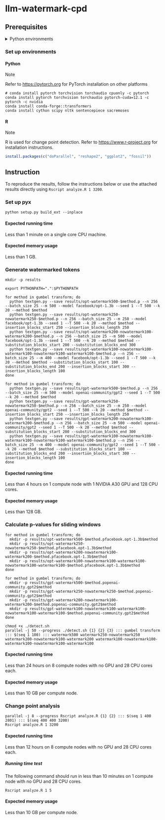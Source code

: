 # llm-watermark-cpd

## Prerequisites

<details closed>
<summary>Python environments</summary>

-   Cython==3.0.10
-   datasets==2.19.1
-   huggingface_hub==0.23.0
-   nltk==3.8.1
-   numpy==1.26.4
-   sacremoses==0.0.53
-   scipy==1.13.0
-   sentencepiece==0.2.0
-   tokenizers==0.19.1
-   torch==2.3.0.post100
-   torchaudio==2.3.0
-   torchvision==0.18.0
-   tqdm==4.66.4
-   transformers==4.40.2

</details>

### Set up environments

#### Python

> [!NOTE]
> Refer to https://pytorch.org for PyTorch installation on other platforms

```shell
# conda install pytorch torchvision torchaudio cpuonly -c pytorch
conda install pytorch torchvision torchaudio pytorch-cuda=12.1 -c pytorch -c nvidia
conda install conda-forge::transformers
conda install cython scipy nltk sentencepiece sacremoses
```

#### R

> [!NOTE]
> R is used for change point detection. Refer to https://www.r-project.org for
> installation instructions.

```r
install.packages(c("doParallel", "reshape2", "ggplot2", "fossil"))
```

## Instruction

To reproduce the results, follow the instructions below or use the attached
results directly using `Rscript analyze.R 1 3200`.

### Set up pyx

```shell
python setup.py build_ext --inplace
```

#### Expected running time

Less than 1 minute on a single core CPU machine.

#### Expected memory usage

Less than 1 GB.

### Generate watermarked tokens

```shell
mkdir -p results

export PYTHONPATH=".":$PYTHONPATH

for method in gumbel transform; do
  python textgen.py --save results/opt-watermark500-$method.p --n 256 --batch_size 25 --m 500 --model facebook/opt-1.3b --seed 1 --T 500 --k 20 --method $method
  python textgen.py --save results/opt-watermark250-nowatermark250-$method.p --n 256 --batch_size 25 --m 250 --model facebook/opt-1.3b --seed 1 --T 500 --k 20 --method $method --insertion_blocks_start 250 --insertion_blocks_length 250
  python textgen.py --save results/opt-watermark200-nowatermark100-watermark200-$method.p --n 256 --batch_size 25 --m 500 --model facebook/opt-1.3b --seed 1 --T 500 --k 20 --method $method --substitution_blocks_start 200 --substitution_blocks_end 300
  python textgen.py --save results/opt-watermark100-nowatermark100-watermark100-nowatermark100-watermark100-$method.p --n 256 --batch_size 25 --m 400 --model facebook/opt-1.3b --seed 1 --T 500 --k 20 --method $method --substitution_blocks_start 100 --substitution_blocks_end 200 --insertion_blocks_start 300 --insertion_blocks_length 100
done

for method in gumbel transform; do
  python textgen.py --save results/gpt-watermark500-$method.p --n 256 --batch_size 25 --m 500 --model openai-community/gpt2 --seed 1 --T 500 --k 20 --method $method
  python textgen.py --save results/gpt-watermark250-nowatermark250-$method.p --n 256 --batch_size 25 --m 250 --model openai-community/gpt2 --seed 1 --T 500 --k 20 --method $method --insertion_blocks_start 250 --insertion_blocks_length 250
  python textgen.py --save results/gpt-watermark200-nowatermark100-watermark200-$method.p --n 256 --batch_size 25 --m 500 --model openai-community/gpt2 --seed 1 --T 500 --k 20 --method $method --substitution_blocks_start 200 --substitution_blocks_end 300
  python textgen.py --save results/gpt-watermark100-nowatermark100-watermark100-nowatermark100-watermark100-$method.p --n 256 --batch_size 25 --m 400 --model openai-community/gpt2 --seed 1 --T 500 --k 20 --method $method --substitution_blocks_start 100 --substitution_blocks_end 200 --insertion_blocks_start 300 --insertion_blocks_length 100
done
```

#### Expected running time

Less than 4 hours on 1 compute node with 1 NVIDIA A30 GPU and 128 CPU cores.

#### Expected memory usage

Less than 128 GB.

### Calculate p-values for sliding windows

```shell
for method in gumbel transform; do
  mkdir -p results/opt-watermark500-$method.pfacebook.opt-1.3b$method
  mkdir -p results/opt-watermark250-nowatermark250-$method.pfacebook.opt-1.3b$method
  mkdir -p results/opt-watermark200-nowatermark100-watermark200-$method.pfacebook.opt-1.3b$method
  mkdir -p results/opt-watermark100-nowatermark100-watermark100-nowatermark100-watermark100-$method.pfacebook.opt-1.3b$method
done

for method in gumbel transform; do
  mkdir -p results/gpt-watermark500-$method.popenai-community.gpt2$method
  mkdir -p results/gpt-watermark250-nowatermark250-$method.popenai-community.gpt2$method
  mkdir -p results/gpt-watermark200-nowatermark100-watermark200-$method.popenai-community.gpt2$method
  mkdir -p results/gpt-watermark100-nowatermark100-watermark100-nowatermark100-watermark100-$method.popenai-community.gpt2$method
done

chmod +x ./detect.sh
parallel -j 50 --progress ./detect.sh {1} {2} {3} ::: gumbel transform ::: $(seq 1 100) ::: watermark500 watermark250-nowatermark250 watermark200-nowatermark100-watermark200 watermark100-nowatermark100-watermark100-nowatermark100-watermark100
```

#### Expected running time

Less than 24 hours on 8 compute nodes with no GPU and 28 CPU cores each.

#### Expected memory usage

Less than 10 GB per compute node.

### Change point analysis

```shell
parallel -j 8 --progress Rscript analyze.R {1} {2} ::: $(seq 1 400 2801) ::: $(seq 400 400 3200)
Rscript analyze.R 1 3200
```

#### Expected running time

Less than 12 hours on 8 compute nodes with no GPU and 28 CPU cores each.

##### Running time test

The following command should run in less than 10 minutes on 1 compute node
with no GPU and 28 CPU cores.

```shell
Rscript analyze.R 1 5
```

#### Expected memory usage

Less than 10 GB per compute node.
